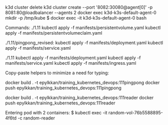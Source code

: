 k3d cluster delete
k3d cluster create --port '8082:30080@agent[0]' -p 8081:80@loadbalancer --agents 2
docker exec k3d-k3s-default-agent-0 mkdir -p /tmp/kube
$ docker exec -it k3d-k3s-default-agent-0 bash



Commands: 
./1.11
kubectl apply -f manifests/persistentvolume.yaml
kubectl apply -f manifests/persistentvolumeclaim.yaml

./1.11/pingpong_revised: 
kubectl apply -f manifests/deployment.yaml
kubectl apply -f manifests/service.yaml

./1.11
kubectl apply -f manifests/deployment.yaml
kubectl apply -f manifests/service.yaml
kubectl apply -f manifests/ingress.yaml 



Copy-paste helpers to minimize a need for typing:

docker build . -t epylkkan/training_kubernetes_devops:111pingpong
docker push epylkkan/training_kubernetes_devops:111pingpong

docker build . -t epylkkan/training_kubernetes_devops:111reader
docker push epylkkan/training_kubernetes_devops:111reader

Entering pod with 2 containers:
$ kubectl exec -it random-vol-76b5588895-4f6td -c random-reader


